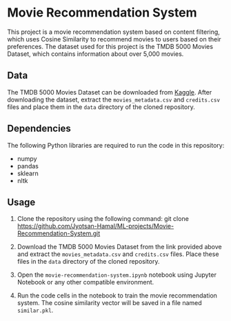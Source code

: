 # Movie Recommendation System

This project is a movie recommendation system based on content filtering, which uses Cosine Similarity to recommend movies to users based on their preferences. The dataset used for this project is the TMDB 5000 Movies Dataset, which contains information about over 5,000 movies.

## Data

The TMDB 5000 Movies Dataset can be downloaded from [Kaggle](https://www.kaggle.com/tmdb/tmdb-movie-metadata). After downloading the dataset, extract the `movies_metadata.csv` and `credits.csv` files and place them in the `data` directory of the cloned repository.

## Dependencies

The following Python libraries are required to run the code in this repository:
- numpy
- pandas
- sklearn
- nltk

## Usage

1. Clone the repository using the following command:
git clone https://github.com/Jyotsan-Hamal/ML-projects/Movie-Recommendation-System.git


2. Download the TMDB 5000 Movies Dataset from the link provided above and extract the `movies_metadata.csv` and `credits.csv` files. Place these files in the `data` directory of the cloned repository.

3. Open the `movie-recommendation-system.ipynb` notebook using Jupyter Notebook or any other compatible environment.

4. Run the code cells in the notebook to train the movie recommendation system. The cosine similarity vector will be saved in a file named `similar.pkl`.



